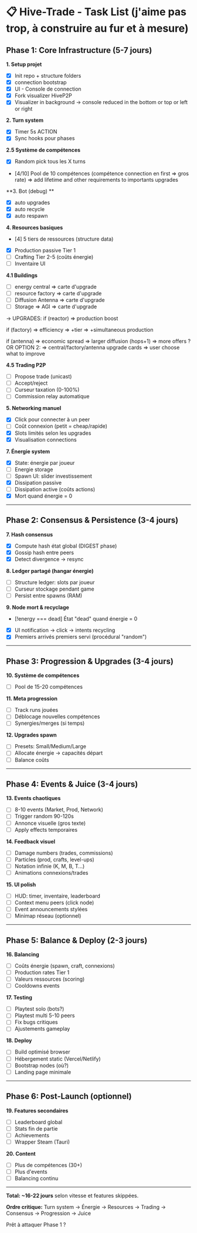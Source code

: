 # 📋 Hive-Trade - Task List (j'aime pas trop, à construire au fur et à mesure)

## Phase 1: Core Infrastructure (5-7 jours)

**1. Setup projet**
- [x] Init repo + structure folders
- [x] connection bootstrap
- [x] UI - Console de connection
- [x] Fork visualizer HiveP2P
- [x] Visualizer in background -> console reduced in the bottom or top or left or right

**2. Turn system**
- [x] Timer 5s ACTION
- [x] Sync hooks pour phases

**2.5 Système de compétences**
- [x] Random pick tous les X turns
- [4/10] Pool de 10 compétences (compétence connection en first => gros rate)
=> add lifetime and other requirements to importants upgrades

**3. Bot (debug) **
- [x] auto upgrades
- [x] auto recycle
- [x] auto respawn

**4. Resources basiques**
- [4] 5 tiers de ressources (structure data)
- [x] Production passive Tier 1
- [ ] Crafting Tier 2-5 (coûts énergie)
- [ ] Inventaire UI

**4.1 Buildings**
- [ ] energy central 	=> carte d'upgrade
- [ ] resource factory 	=> carte d'upgrade
- [ ] Diffusion Antenna => carte d'upgrade
- [ ] Storage => AGI	=> carte d'upgrade

-> UPGRADES:
if (reactor)	=> production boost
		

if (factory)	=> efficiency
		=> +tier
		=> +simultaneous production

if (antenna) 	=> economic spread
		=> larger diffusion (hops+1)
		=> more offers ?
OR OPTION 2: 	=> central/factory/antenna upgrade cards => user choose what to improve

**4.5 Trading P2P**
- [ ] Propose trade (unicast)
- [ ] Accept/reject
- [ ] Curseur taxation (0-100%)
- [ ] Commission relay automatique

**5. Networking manuel**
- [X] Click pour connecter à un peer
- [ ] Coût connexion (petit = cheap/rapide)
- [x] Slots limités selon les upgrades
- [x] Visualisation connections

**7. Énergie system**
- [x] State: énergie par joueur
- [ ] Energie storage
- [ ] Spawn UI: slider investissement
- [X] Dissipation passive
- [ ] Dissipation active (coûts actions)
- [x] Mort quand énergie = 0

---

## Phase 2: Consensus & Persistence (3-4 jours)

**7. Hash consensus**
- [x] Compute hash état global (DIGEST phase)
- [x] Gossip hash entre peers
- [x] Detect divergence → resync

**8. Ledger partagé (hangar énergie)**
- [ ] Structure ledger: slots par joueur
- [ ] Curseur stockage pendant game
- [ ] Persist entre spawns (RAM)

**9. Node mort & recyclage**
- [!energy === dead] État "dead" quand énergie = 0
- [x] UI notification -> click -> intents recycling
- [x] Premiers arrivés premiers servi (procédural "random")

---

## Phase 3: Progression & Upgrades (3-4 jours)

**10. Système de compétences**
- [ ] Pool de 15-20 compétences

**11. Meta progression**
- [ ] Track runs jouées
- [ ] Déblocage nouvelles compétences
- [ ] Synergies/merges (si temps)

**12. Upgrades spawn**
- [ ] Presets: Small/Medium/Large
- [ ] Allocate énergie → capacités départ
- [ ] Balance coûts

---

## Phase 4: Events & Juice (3-4 jours)

**13. Events chaotiques**
- [ ] 8-10 events (Market, Prod, Network)
- [ ] Trigger random 90-120s
- [ ] Annonce visuelle (gros texte)
- [ ] Apply effects temporaires

**14. Feedback visuel**
- [ ] Damage numbers (trades, commissions)
- [ ] Particles (prod, crafts, level-ups)
- [ ] Notation infinie (K, M, B, T...)
- [ ] Animations connexions/trades

**15. UI polish**
- [ ] HUD: timer, inventaire, leaderboard
- [ ] Context menu peers (click node)
- [ ] Event announcements stylées
- [ ] Minimap réseau (optionnel)

---

## Phase 5: Balance & Deploy (2-3 jours)

**16. Balancing**
- [ ] Coûts énergie (spawn, craft, connexions)
- [ ] Production rates Tier 1
- [ ] Valeurs ressources (scoring)
- [ ] Cooldowns events

**17. Testing**
- [ ] Playtest solo (bots?)
- [ ] Playtest multi 5-10 peers
- [ ] Fix bugs critiques
- [ ] Ajustements gameplay

**18. Deploy**
- [ ] Build optimisé browser
- [ ] Hébergement static (Vercel/Netlify)
- [ ] Bootstrap nodes (où?)
- [ ] Landing page minimale

---

## Phase 6: Post-Launch (optionnel)

**19. Features secondaires**
- [ ] Leaderboard global
- [ ] Stats fin de partie
- [ ] Achievements
- [ ] Wrapper Steam (Tauri)

**20. Content**
- [ ] Plus de compétences (30+)
- [ ] Plus d'events
- [ ] Balancing continu

---

**Total: ~16-22 jours** selon vitesse et features skippées.

**Ordre critique:**
Turn system → Énergie → Resources → Trading → Consensus → Progression → Juice

Prêt à attaquer Phase 1 ?